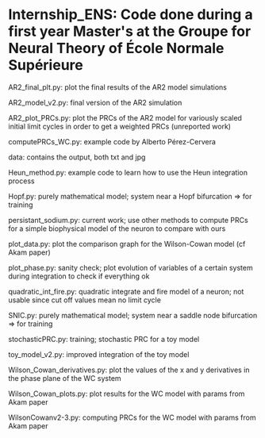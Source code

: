 # Internship_ENS: Code done during a first year Master's at the Groupe for Neural Theory of École Normale Supérieure

AR2_final_plt.py: plot the final results of the AR2 model simulations

AR2_model_v2.py: final version of the AR2 simulation

AR2_plot_PRCs.py: plot the PRCs of the AR2 model for variously scaled initial limit cycles in order to get a weighted PRCs (unreported work)

computePRCs_WC.py: example code by Alberto Pérez-Cervera

data: contains the output, both txt and jpg

Heun_method.py: example code to learn how to use the Heun integration process

Hopf.py: purely mathematical model; system near a Hopf bifurcation => for training 

persistant_sodium.py: current work; use other methods to compute PRCs for a simple biophysical model of the neuron to compare with ours

plot_data.py: plot the comparison graph for the Wilson-Cowan model (cf Akam paper)

plot_phase.py: sanity check; plot evolution of variables of a certain system during integration to check if everything ok

quadratic_int_fire.py: quadratic integrate and fire model of a neuron; not usable since cut off values mean no limit cycle

SNIC.py: purely mathematical model; system near a saddle node bifurcation => for training 

stochasticPRC.py: training; stochastic PRC for a toy model

toy_model_v2.py: improved integration of the toy model

Wilson_Cowan_derivatives.py: plot the values of the x and y derivatives in the phase plane of the WC system

Wilson_Cowan_plots.py: plot results for the WC model with params from Akam paper

WilsonCowanv2-3.py: computing PRCs for the WC model with params from Akam paper
